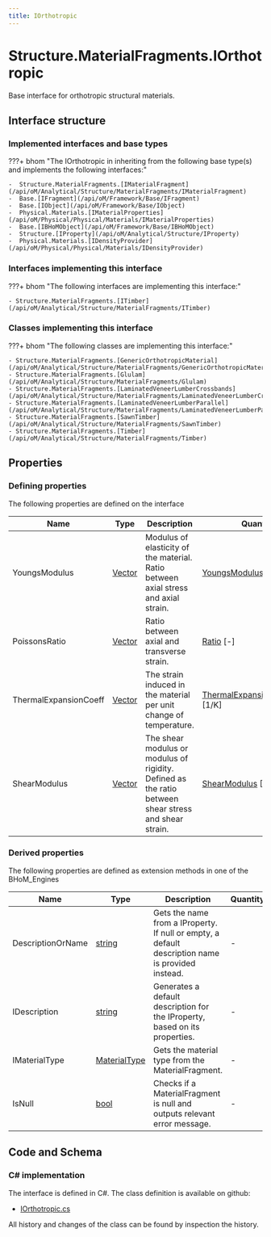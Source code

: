 ```yaml
---
title: IOrthotropic
---
```


# Structure.MaterialFragments.IOrthotropic

Base interface for orthotropic structural materials.

## Interface structure

### Implemented interfaces and base types

???+ bhom "The IOrthotropic in inheriting from the following base type(s) and implements the following interfaces:"

    -  Structure.MaterialFragments.[IMaterialFragment](/api/oM/Analytical/Structure/MaterialFragments/IMaterialFragment)
    -  Base.[IFragment](/api/oM/Framework/Base/IFragment)
    -  Base.[IObject](/api/oM/Framework/Base/IObject)
    -  Physical.Materials.[IMaterialProperties](/api/oM/Physical/Physical/Materials/IMaterialProperties)
    -  Base.[IBHoMObject](/api/oM/Framework/Base/IBHoMObject)
    -  Structure.[IProperty](/api/oM/Analytical/Structure/IProperty)
    -  Physical.Materials.[IDensityProvider](/api/oM/Physical/Physical/Materials/IDensityProvider)


### Interfaces implementing this interface

???+ bhom "The following interfaces are implementing this interface:"

    - Structure.MaterialFragments.[ITimber](/api/oM/Analytical/Structure/MaterialFragments/ITimber)


### Classes implementing this interface

???+ bhom "The following classes are implementing this interface:"

    - Structure.MaterialFragments.[GenericOrthotropicMaterial](/api/oM/Analytical/Structure/MaterialFragments/GenericOrthotropicMaterial)
    - Structure.MaterialFragments.[Glulam](/api/oM/Analytical/Structure/MaterialFragments/Glulam)
    - Structure.MaterialFragments.[LaminatedVeneerLumberCrossbands](/api/oM/Analytical/Structure/MaterialFragments/LaminatedVeneerLumberCrossbands)
    - Structure.MaterialFragments.[LaminatedVeneerLumberParallel](/api/oM/Analytical/Structure/MaterialFragments/LaminatedVeneerLumberParallel)
    - Structure.MaterialFragments.[SawnTimber](/api/oM/Analytical/Structure/MaterialFragments/SawnTimber)
    - Structure.MaterialFragments.[Timber](/api/oM/Analytical/Structure/MaterialFragments/Timber)


## Properties



### Defining properties

The following properties are defined on the interface

| Name             | Type             | Description      | Quantity         |
|------------------|------------------|------------------|------------------|
| YoungsModulus | [Vector](/api/oM/Dimensional/Geometry/Vector) | Modulus of elasticity of the material. Ratio between axial stress and axial strain. | [YoungsModulus](/api/oM/Dimensional/Quantities/Attributes/YoungsModulus) [Pa] |
| PoissonsRatio | [Vector](/api/oM/Dimensional/Geometry/Vector) | Ratio between axial and transverse strain. | [Ratio](/api/oM/Dimensional/Quantities/Attributes/Ratio) [-] |
| ThermalExpansionCoeff | [Vector](/api/oM/Dimensional/Geometry/Vector) | The strain induced in the material per unit change of temperature. | [ThermalExpansionCoefficient](/api/oM/Dimensional/Quantities/Attributes/ThermalExpansionCoefficient) [1/K] |
| ShearModulus | [Vector](/api/oM/Dimensional/Geometry/Vector) | The shear modulus or modulus of rigidity. Defined as the ratio between shear stress and shear strain. | [ShearModulus](/api/oM/Dimensional/Quantities/Attributes/ShearModulus) [Pa] |


### Derived properties

The following properties are defined as extension methods in one of the BHoM_Engines

| Name             | Type             | Description      | Quantity         | Engine           |
|------------------|------------------|------------------|------------------|------------------|
| DescriptionOrName | [string](https://learn.microsoft.com/en-us/dotnet/api/System.String?view=netstandard-2.0) | Gets the name from a IProperty. If null or empty, a default description name is provided instead. | - | Structure_Engine |
| IDescription | [string](https://learn.microsoft.com/en-us/dotnet/api/System.String?view=netstandard-2.0) | Generates a default description for the IProperty, based on its properties. | - | Structure_Engine |
| IMaterialType | [MaterialType](/api/oM/Analytical/Structure/MaterialFragments/MaterialType) | Gets the material type from the MaterialFragment. | - | Structure_Engine |
| IsNull | [bool](https://learn.microsoft.com/en-us/dotnet/api/System.Boolean?view=netstandard-2.0) | Checks if a MaterialFragment is null and outputs relevant error message. | - | Structure_Engine |


## Code and Schema

### C# implementation

The interface is defined in C#. The class definition is available on github:

- [IOrthotropic.cs](https://github.com/BHoM/BHoM/blob/develop/Structure_oM/MaterialFragments\IOrthotropic.cs)

All history and changes of the class can be found by inspection the history.
